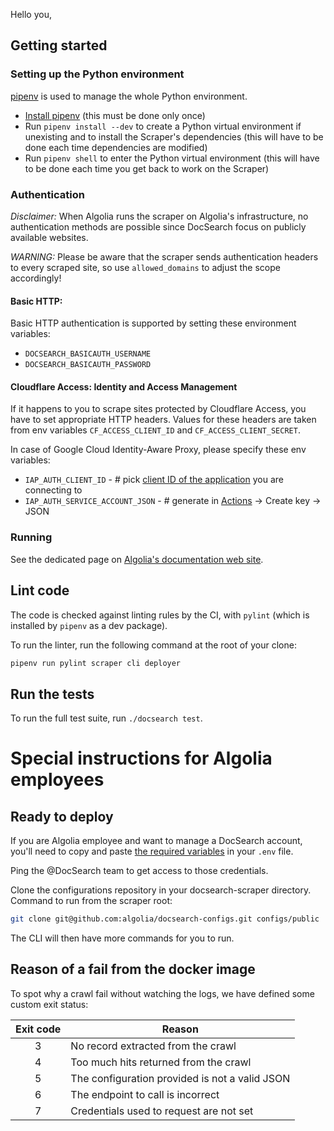 Hello you,

## Getting started

### Setting up the Python environment

[pipenv][1] is used to manage the whole Python environment.

- [Install pipenv][2] (this must be done only once)
- Run `pipenv install --dev` to create a Python virtual environment if
  unexisting and to install the Scraper's dependencies (this will have
  to be done each time dependencies are modified)
- Run `pipenv shell` to enter the Python virtual environment (this will have
  to be done each time you get back to work on the Scraper)

### Authentication

_Disclaimer:_ When Algolia runs the scraper on Algolia's infrastructure, no authentication methods are possible since DocSearch focus on publicly available websites.

_WARNING:_ Please be aware that the scraper sends authentication headers to every scraped site, so use `allowed_domains` to adjust the scope accordingly!

#### Basic HTTP:

Basic HTTP authentication is supported by setting these environment variables:

- `DOCSEARCH_BASICAUTH_USERNAME`
- `DOCSEARCH_BASICAUTH_PASSWORD`

#### Cloudflare Access: Identity and Access Management

If it happens to you to scrape sites protected by Cloudflare Access, you
have to set appropriate HTTP headers. Values for these headers are taken
from env variables `CF_ACCESS_CLIENT_ID` and `CF_ACCESS_CLIENT_SECRET`.

In case of Google Cloud Identity-Aware Proxy, please specify these env variables:

- `IAP_AUTH_CLIENT_ID` - # pick [client ID of the application](https://console.cloud.google.com/apis/credentials) you are connecting to
- `IAP_AUTH_SERVICE_ACCOUNT_JSON` - # generate in [Actions](https://console.cloud.google.com/iam-admin/serviceaccounts) -> Create key -> JSON

### Running

See the dedicated page on [Algolia's documentation web site][4].

## Lint code

The code is checked against linting rules by the CI, with `pylint`
(which is installed by `pipenv` as a dev package).

To run the linter, run the following command at the root of
your clone:

```bash
pipenv run pylint scraper cli deployer
```

## Run the tests

To run the full test suite, run `./docsearch test`.

# Special instructions for Algolia employees

## Ready to deploy

If you are Algolia employee and want to manage a DocSearch account, you'll need
to copy and paste [the required variables][3] in your `.env` file.

Ping the @DocSearch team to get access to those credentials.

Clone the configurations repository in your docsearch-scraper directory. Command
to run from the scraper root:

```bash
git clone git@github.com:algolia/docsearch-configs.git configs/public
```

The CLI will then have more commands for you to run.

## Reason of a fail from the docker image

To spot why a crawl fail without watching the logs, we have defined some custom
exit status:

| Exit code | Reason                                         |
| :-------: | ---------------------------------------------- |
|     3     | No record extracted from the crawl             |
|     4     | Too much hits returned from the crawl          |
|     5     | The configuration provided is not a valid JSON |
|     6     | The endpoint to call is incorrect              |
|     7     | Credentials used to request are not set        |

[1]: https://github.com/pypa/pipenv
[2]: https://pipenv.readthedocs.io/en/latest/install/#installing-pipenv
[3]: ./.env.example
[4]: https://docsearch.algolia.com/docs/run-your-own/
